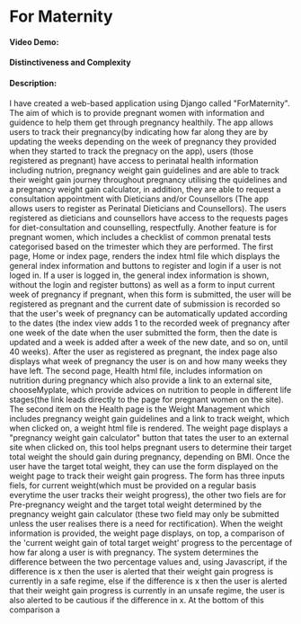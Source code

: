 # For Maternity
#### Video Demo: <URL>
#### Distinctiveness and Complexity
#### Description:
I have created a web-based application using Django called "ForMaternity". The aim of which is to provide pregnant women with information and guidence to help them get through pregnancy healthily. The app allows users to track their pregnancy(by indicating how far along they are by updating the weeks depending on the week of pregnancy they provided when they started to track the pregnacy on the app), users (those registered as pregnant) have access to perinatal health information including nutrion, pregnancy weight gain guidelines and are able to track their weight gain journey throughout pregnancy utilising the quidelines and a pregnancy weight gain calculator, in addition, they are able to request a consultation appointment with Dieticians and/or Counsellors (The app allows users to register as Perinatal Dieticians and Counsellors). The users registered as dieticians and counsellors have access to the requests pages for diet-consultation and counselling, respectfully. Another feature is for pregnant women, which includes a checklist of common prenatal tests categorised based on the trimester which they are performed. The first page, Home or index page, renders the index html file which displays the general index information and buttons to register and login if a user is not loged in. If a user is logged in, the general index information is shown, without the login and register buttons) as well as a form to input current week of pregnancy if pregnant, when this form is submitted, the user will be registered as pregnant and the current date of submission is recorded so that the user's week of pregnancy can be automatically updated according to the dates (the index view adds 1 to the recorded week of pregnancy after one week of the date when the user submitted the form, then the date is updated and a week is added after a week of the new date, and so on, until 40 weeks). After the user as registered as pregnant, the index page also displays what week of pregnancy the user is on and how many weeks they have left. The second page, Health html file, includes information on nutrition during pregnancy which also provide a link to an external site, chooseMyplate, which provide advices on nutrition to people in different life stages(the link leads directly to the page for pregnant women on the site). The second item on the Health page is the Weight Management which includes pregnancy weight gain guidelines and a link to track weight, which when clicked on, a weight html file is rendered. The weight page displays a "pregnancy weight gain calculator" button that tates the user to an external site when clicked on, this tool helps pregnant users to determine their target total weight the should gain during pregnancy, depending on BMI. Once the user have the target total weight, they can use the form displayed on the weight page to track their weight gain progress. The form has three inputs fiels, for current weight(which must be provided on a regular basis everytime the user tracks their weight progress), the other two fiels are for Pre-pregnancy weight and the target total weight determined by the pregnancy weight gain calculator (these two field may only be submitted unless the user realises there is a need for rectification). When the weight information is provided, the weight page displays, on top, a comparison of the 'current weight gain of total target weight' progress to the percentage of how far along a user is with pregnancy. The system determines the difference between the two percentage values and, using Javascript, if the difference is x then the user is alerted that their weight gain progress is currently in a safe regime, else if the difference is x then the user is alerted that their weight gain progress is currently in an unsafe regime, the user is also alerted to be cautious if the difference in x. At the bottom of this comparison a
